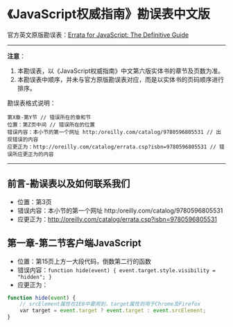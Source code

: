 # 《JavaScript权威指南》勘误表中文版

官方英文原版勘误表：[Errata for JavaScript: The Definitive Guide](http://www.oreilly.com/catalog/errata.csp?isbn=9780596805531)

---

**注意**：

1. 本勘误表，以《JavaScript权威指南》中文第六版实体书的章节及页数为准。
1. 本勘误表中顺序，并未与官方原版勘误表对应，而是以实体书的页码顺序进行排序。

勘误表格式说明：

```text
第X章-第Y节 // 错误所在的章和节
位置：第Z页中间 // 错误所在的位置
错误内容：本小节的第一个网址 http:/oreilly.com/catalog/9780596805531 // 出现错误的内容
应更正为：http://oreilly.com/catalog/errata.csp?isbn=9780596805531 // 错误所应更正为的内容
```

---

## 前言-勘误表以及如何联系我们

- 位置：第3页
- 错误内容：本小节的第一个网址 http:/oreilly.com/catalog/9780596805531
- 应更正为：http://oreilly.com/catalog/errata.csp?isbn=9780596805531

## 第一章-第二节客户端JavaScript

- 位置：第15页上方一大段代码，倒数第二行的函数
- 错误内容：`function hide(event) { event.target.style.visibility = "hidden"; }`
- 应更正为：

```js
function hide(event) {
    // srcElement属性在IE8中要用到，target属性则用于Chrome及Firefox
    var target = event.target ? event.target : event.srcElement;
}
```
